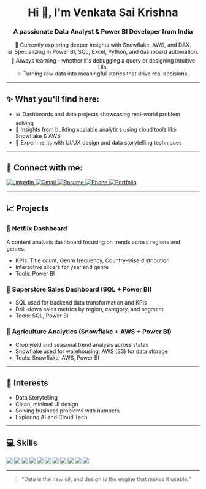<h1 align="center">Hi 👋, I'm Venkata Sai Krishna</h1>
<h3 align="center">A passionate Data Analyst & Power BI Developer from India</h3>

<p align="center">
  🌱 Currently exploring deeper insights with Snowflake, AWS, and DAX.<br>
  📊 Specializing in Power BI, SQL, Excel, Python, and dashboard automation.<br>
  🧠 Always learning—whether it's debugging a query or designing intuitive UIs.<br>
  ✨ Turning raw data into meaningful stories that drive real decisions.
</p>

---

## ✨ What you'll find here:

- 📊 Dashboards and data projects showcasing real-world problem solving  
- 🧠 Insights from building scalable analytics using cloud tools like Snowflake & AWS  
- 🎨 Experiments with UI/UX design and data storytelling techniques  

---

## 📱 Connect with me:

<p align="left">
  <a href="www.linkedin.com/in/venkat-sai-928b741b7" target="_blank">
    <img src="https://img.shields.io/badge/LinkedIn-0A66C2?style=for-the-badge&logo=linkedin&logoColor=white" alt="LinkedIn"/>
  </a>
  <a href="mailto:vsai1698@gmail.com" target="_blank">
    <img src="https://img.shields.io/badge/Gmail-D14836?style=for-the-badge&logo=gmail&logoColor=white" alt="Gmail"/>
  </a>
  <a href="https://drive.google.com/file/d/1IstmrZZCoXuWrDJnwRyy3eJzVze2Iy-r/view?usp=drive_link" target="_blank">
    <img src="https://img.shields.io/badge/Resume-4CAF50?style=for-the-badge&logo=google-drive&logoColor=white" alt="Resume"/>
  </a>
  <a href="tel:+919381578118">
    <img src="https://img.shields.io/badge/Call-25D366?style=for-the-badge&logo=whatsapp&logoColor=white" alt="Phone"/>
  </a>
  <a href="https://your-portfolio-link.com" target="_blank">
    <img src="https://img.shields.io/badge/Portfolio-24292F?style=for-the-badge&logo=github&logoColor=white" alt="Portfolio"/>
  </a>
</p>

---

## 📈 Projects

### 📌 Netflix Dashboard  
A content analysis dashboard focusing on trends across regions and genres.  
- KPIs: Title count, Genre frequency, Country-wise distribution  
- Interactive slicers for year and genre  
- Tools: Power BI

### 📌 Superstore Sales Dashboard (SQL + Power BI)  
- SQL used for backend data transformation and KPIs  
- Drill-down sales metrics by region, category, and segment  
- Tools: SQL, Power BI

### 📌 Agriculture Analytics (Snowflake + AWS + Power BI)  
- Crop yield and seasonal trend analysis across states  
- Snowflake used for warehousing; AWS (S3) for data storage  
- Tools: Snowflake, AWS, Power BI

---

## 🚀 Interests
- Data Storytelling  
- Clean, minimal UI design  
- Solving business problems with numbers  
- Exploring AI and Cloud Tech  

---

## 💻 Skills

<p align="left">
  <img src="https://img.shields.io/badge/Power%20BI-F2C811?style=for-the-badge&logo=Power%20BI&logoColor=black"/>
  <img src="https://img.shields.io/badge/DAX-000000?style=for-the-badge&logo=Power%20BI&logoColor=white"/>
  <img src="https://img.shields.io/badge/SQL-025E8C?style=for-the-badge&logo=Microsoft%20SQL%20Server&logoColor=white"/>
  <img src="https://img.shields.io/badge/PL--SQL-F80000?style=for-the-badge&logo=oracle&logoColor=white"/>
  <img src="https://img.shields.io/badge/Advance Excel-217346?style=for-the-badge&logo=Microsoft%20Excel&logoColor=white"/>
  <img src="https://img.shields.io/badge/Python-3776AB?style=for-the-badge&logo=python&logoColor=white"/>
  <img src="https://img.shields.io/badge/MySQL-005C84?style=for-the-badge&logo=mysql&logoColor=white"/>
  <img src="https://img.shields.io/badge/Snowflake-56B9EB?style=for-the-badge&logo=snowflake&logoColor=white"/>
  <img src="https://img.shields.io/badge/AWS-FF9900?style=for-the-badge&logo=amazon-aws&logoColor=white"/>
  <img src="https://img.shields.io/badge/UI%2FUX%20Design-FF61F6?style=for-the-badge&logo=figma&logoColor=white"/>
  <img src="https://img.shields.io/badge/Data Analytics-00C4CC?style=for-the-badge&logo=Canva&logoColor=white"/>
</p>

---

> “Data is the new oil, and design is the engine that makes it usable.”
